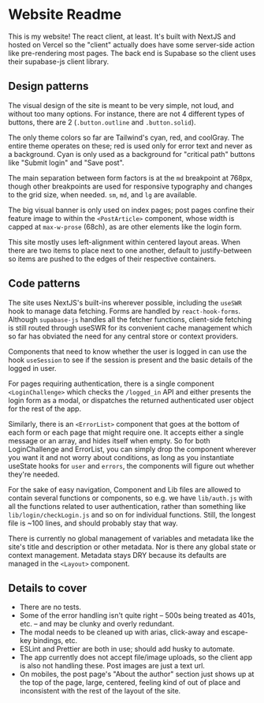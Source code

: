 # Website Readme

This is my website! The react client, at least.
It's built with NextJS and hosted on Vercel so the "client" actually does
have some server-side action like pre-rendering most pages. The back end
is Supabase so the client uses their supabase-js client library.

## Design patterns

The visual design of the site is meant to be very simple, not loud,
and without too many options. For instance, there are not 4 different
types of buttons, there are 2 (`.button.outline` and `.button.solid`).

The only theme colors so far are Tailwind's cyan, red, and coolGray. The
entire theme operates on these; red is used only for error text and
never as a background. Cyan is only used as a background for "critical path"
buttons like "Submit login" and "Save post".

The main separation between form factors is at the `md` breakpoint at 768px,
though other breakpoints are used for responsive typography and changes
to the grid size, when needed. `sm`, `md`, and `lg` are available.

The big visual banner is only used on index pages; post pages confine their
feature image to within the `<PostArticle>` component, whose width is capped at
`max-w-prose` (68ch), as are other elements like the login form.

This site mostly uses left-alignment within centered layout areas. When there
are two items to place next to one another, default to justify-between so items
are pushed to the edges of their respective containers.

## Code patterns

The site uses NextJS's built-ins wherever possible, including the `useSWR`
hook to manage data fetching. Forms are handled by `react-hook-forms`.
Although `supabase-js` handles all the fetcher functions, client-side fetching
is still routed through useSWR for its convenient cache management which so
far has obviated the need for any central store or context providers.

Components that need to know whether the user is logged in can use the hook
`useSession` to see if the session is present and the basic details of
the logged in user.

For pages requiring authentication, there is a single component
`<LoginChallenge>` which checks the `/logged_in` API and either presents the
login form as a modal, or dispatches the returned authenticated user object
for the rest of the app.

Similarly, there is an `<ErrorList>` component that goes at the bottom of each
form or each page that might require one. It accepts either a single message
or an array, and hides itself when empty. So for both LoginChallenge and
ErrorList, you can simply drop the component wherever you want it and not worry
about conditions, as long as you instantiate useState hooks for `user` and
`errors`, the components will figure out whether they're needed.

For the sake of easy navigation, Component and Lib files are allowed to contain
several functions or components, so e.g. we have `lib/auth.js` with all the
functions related to user authentication, rather than something like
`lib/login/checkLogin.js` and so on for individual functions. Still, the
longest file is ~100 lines, and should probably stay that way.

There is currently no global management of variables and metadata like the
site's title and description or other metadata. Nor is there any global state
or context management. Metadata stays DRY because its defaults are managed in
the `<Layout>` component.

## Details to cover

- There are no tests.
- Some of the error handling isn't quite right – 500s being treated as 401s,
  etc. – and may be clunky and overly redundant.
- The modal needs to be cleaned up with arias, click-away and escape-key
  bindings, etc.
- ESLint and Prettier are both in use; should add husky to automate.
- The app currently does not accept file/image uploads, so the
  client app is also not handling these. Post images are just a text url.
- On mobiles, the post page's "About the author" section just shows up at the
  top of the page, large, centered, feeling kind of out of place and inconsistent
  with the rest of the layout of the site.
